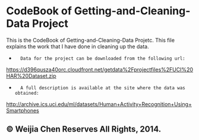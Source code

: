 CodeBook of Getting-and-Cleaning-Data Project
========================================================================

This is the CodeBook of Getting-and-Cleaning-Data Projetc. This file explains the work that I have done in cleaning up the data.

*       Data for the project can be downloaded from the following url:
https://d396qusza40orc.cloudfront.net/getdata%2Fprojectfiles%2FUCI%20HAR%20Dataset.zip

*       A full description is available at the site where the data was obtained:
http://archive.ics.uci.edu/ml/datasets/Human+Activity+Recognition+Using+Smartphones



## © Weijia Chen Reserves All Rights, 2014.